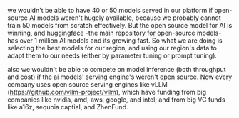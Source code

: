 we wouldn't be able to have 40 or 50 models served in our platform if open-source AI models weren't hugely available, because we probably cannot train 50 models from scratch effectively. But the open source model for AI is winning, and huggingface -the main repository for open-source models- has over 1 million AI models and its growing fast. So what we are doing is selecting the best models for our region, and using our region's data to adapt them to our needs (either by parameter tuning or prompt tuning).

also we wouldn't be able to compete on model inference (both throughput and cost) if the ai models' serving engine's weren't open source. Now every company uses open source serving engines like vLLM (https://github.com/vllm-project/vllm), which have funding from big companies like nvidia, amd, aws, google, and intel; and from big VC funds like a16z, sequoia captial, and ZhenFund.
